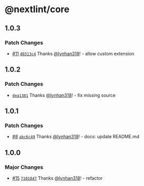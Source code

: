 # @nextlint/core

## 1.0.3

### Patch Changes

- [#11](https://github.com/sveltor/nextlint/pull/11) [`d0313c4`](https://github.com/sveltor/nextlint/commit/d0313c4bc3e8d3c95089ac3a02001fe08820bfeb) Thanks [@lynhan318](https://github.com/lynhan318)! - allow custom extension

## 1.0.2

### Patch Changes

- [`dea1381`](https://github.com/sveltor/nextlint/commit/dea1381fd6756bdda5f0a8c8964d967ebbdaabaa) Thanks [@lynhan318](https://github.com/lynhan318)! - fix missing source

## 1.0.1

### Patch Changes

- [#8](https://github.com/sveltor/nextlint/pull/8) [`abc6c49`](https://github.com/sveltor/nextlint/commit/abc6c4902201aec495a33d0e62848e437ab90e95) Thanks [@lynhan318](https://github.com/lynhan318)! - docs: update README.md

## 1.0.0

### Major Changes

- [#15](https://github.com/sveltor/sveltor/pull/15) [`7101847`](https://github.com/sveltor/sveltor/commit/7101847a92b088f95f451d883cd504d619fef358) Thanks [@lynhan318](https://github.com/lynhan318)! - refactor
